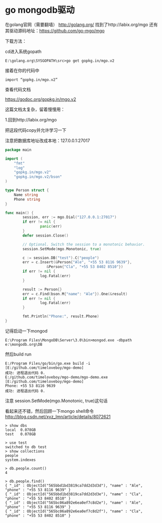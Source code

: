 # go mongodb驱动

在golang官网（需要翻墙）
http://golang.org/ 找到了http://labix.org/mgo
还有其驱动源码地址：https://github.com/go-mgo/mgo

下载方法：

cd进入系统gopath

```
E:\golang.org\SYSGOPATH\src>go get gopkg.in/mgo.v2
```

接着在你的代码中
```
import “gopkg.in/mgo.v2”
```
查看代码文档

https://godoc.org/gopkg.in/mgo.v2

这篇文档太复杂，留着慢慢用：

1.回到http://labix.org/mgo

把这段代码copy并允许学习一下

注意把数据库地址改成本地：127.0.0.1:27017
```go
package main

import (
    "fmt"
    "log"
    "gopkg.in/mgo.v2"
    "gopkg.in/mgo.v2/bson"
)

type Person struct {
    Name string
    Phone string
}

func main() {
        session, err := mgo.Dial("127.0.0.1:27017")
        if err != nil {
                panic(err)
        }
        defer session.Close()

        // Optional. Switch the session to a monotonic behavior.
        session.SetMode(mgo.Monotonic, true)

        c := session.DB("test").C("people")
        err = c.Insert(&Person{"Ale", "+55 53 8116 9639"},
	               &Person{"Cla", "+55 53 8402 8510"})
        if err != nil {
                log.Fatal(err)
        }

        result := Person{}
        err = c.Find(bson.M{"name": "Ale"}).One(&result)
        if err != nil {
                log.Fatal(err)
        }

        fmt.Println("Phone:", result.Phone)
}
```

记得启动一下mongod

```
E:\Program Files\MongoDB\Server\3.0\bin>mongod.exe -dbpath e:\mongodb.org\DB
```
然后build run
```
E:/Program Files/go/bin/go.exe build -i [E:/github.com/timeloveboy/mgo-demo]
成功: 进程退出代码 0.
E:/github.com/timeloveboy/mgo-demo/mgo-demo.exe  [E:/github.com/timeloveboy/mgo-demo]
Phone: +55 53 8116 9639
成功: 进程退出代码 0.
```
注意
session.SetMode(mgo.Monotonic, true)这句话

看起来还不错，然后回顾一下mongo shell命令
http://blog.csdn.net/xyz_lmn/article/details/8072621

```
> show dbs
local  0.078GB
test   0.078GB

> use test
switched to db test
> show collections
people
system.indexes

> db.people.count()
4

> db.people.find()
{ "_id" : ObjectId("565bbd1bd3819ca7dd2d3d3d"), "name" : "Ale", "phone" : "+55 53 8116 9639" }
{ "_id" : ObjectId("565bbd1bd3819ca7dd2d3d3e"), "name" : "Cla", "phone" : "+55 53 8402 8510" }
{ "_id" : ObjectId("565bc06a892e6ea0ef7c8d2e"), "name" : "Ale", "phone" : "+55 53 8116 9639" }
{ "_id" : ObjectId("565bc06a892e6ea0ef7c8d2f"), "name" : "Cla", "phone" : "+55 53 8402 8510" }
```
